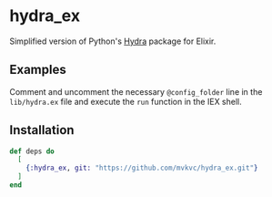 # hydra_ex

Simplified version of Python's [Hydra](https://github.com/facebookresearch/hydra) package for Elixir.

## Examples

Comment and uncomment the necessary `@config_folder` line in the `lib/hydra.ex` file and execute the `run` function in the IEX shell.

## Installation

```elixir
def deps do
  [
    {:hydra_ex, git: "https://github.com/mvkvc/hydra_ex.git"}
  ]
end
```
